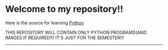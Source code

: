 # Welcome to my repository!!

Here is the source for learning [Python](https://www.geeksforgeeks.org/python-programming-language/?ref=shm)

THIS REPOSITORY WILL CONTAIN ONLY PYTHON PROGRAMS(AND IMAGES IF REQUIRED!!)
IT'S JUST FOR THE SEMESTER!!!

-------------------------------------------------------------------------------
